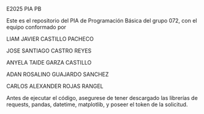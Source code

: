 E2025 PIA PB

Este es el repositorio del PIA de Programación Básica del grupo 072, con el equipo conformado por 

LIAM JAVIER CASTILLO PACHECO

JOSE SANTIAGO CASTRO REYES

ANYELA TAIDE GARZA CASTILLO

ADAN ROSALINO GUAJARDO SANCHEZ

CARLOS ALEXANDER ROJAS RANGEL

Antes de ejecutar el código, asegurese de tener descargado las librerías de requests, pandas, datetime, matplotlib, y poseer el token de la solicitud.
